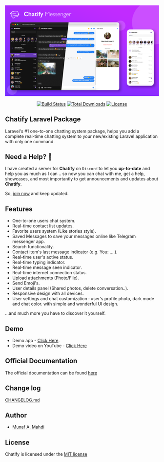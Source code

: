 <p style="text-align:center;width:100%;"><img src="/art/preview.png" alt="Chatify Laravel Package"></p>

<p align="center">
<a href="https://github.com/laravel/telescope/actions"><img src="https://poser.pugx.org/munafio/chatify/v/stable?style=flat-square" alt="Build Status"></a>
<a href="https://packagist.org/packages/munafio/chatify"><img src="https://poser.pugx.org/munafio/chatify/downloads?style=flat-square" alt="Total Downloads"></a>
<a href="https://packagist.org/packages/munafio/chatify"><img src="https://poser.pugx.org/munafio/chatify/license?style=flat-square" alt="License"></a>
</p>

## Chatify Laravel Package

Laravel's #1 one-to-one chatting system package, helps you add a complete real-time chatting system to your new/existing Laravel application with only one command.

## Need a Help? 📣

I have created a server for **Chatify** on `Discord` to let you **up-to-date** and help you as much as I can .. so now you can chat with me, get a help, showcases, and most importantly to get announcements and updates about **Chatify**.

So, [join now](https://discord.gg/RaxyKVykYJ) and keep updated.

## Features

- One-to-one users chat system.
- Real-time contact list updates.
- Favorite users system (Like stories style).
- Saved Messages to save your messages online like Telegram messenger app.
- Search functionality.
- Contact item's last message indicator (e.g. You: ....).
- Real-time user's active status.
- Real-time typing indicator.
- Real-time message seen indicator.
- Real-time internet connection status.
- Upload attachments (Photo/File).
- Send Emoji's.
- User details panel (Shared photos, delete conversation..).
- Responsive design with all devices.
- User settings and chat customization : user's profile photo, dark mode and chat color.
  with simple and wonderful UI design.

...and much more you have to discover it yourself.

## Demo

- Demo app - [Click Here](https://github.com/munafio/chatify-demo).
- Demo video on YouTube - [Click Here](https://youtu.be/gjo74FUJJPI)

## Official Documentation

The official documentation can be found [here](https://chatify.munafio.com)

## Change log

[CHANGELOG.md](https://github.com/munafio/chatify/blob/master/CHANGELOG.md)

## Author

- [Munaf A. Mahdi](https://www.munafio.com)

## License

Chatify is licensed under the [MIT license](https://choosealicense.com/licenses/mit/)
